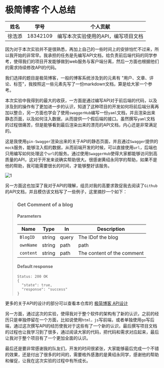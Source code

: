 # 极简博客 个人总结

| 姓名   | 学号     | 个人贡献                            |
| ------ | -------- | ----------------------------------- |
| 徐浩添 | 18342109 | 编写本次实验使用的API，编写项目文档 |

因为对于本次实验并不是很熟悉，再加上自己的一些时间上的安排怕忙不过来，所以我开始的非常早。我承担的任务是先编写API文档，给负责前后端代码的同学参考，使得我们的项目开发能够做到web服务与客户端分离，然后一方面也根据他们的需求持续修改API的代码。

我们选择的题目是极简博客，一般的博客系统涉及到的元素有 "用户、文章、评论、标签"，我按照这一些元素先写了一份markdown文档，算是给大家一个参考。

本次实验中我得到的最大的收获，一方面是通过编写API对于前后端的代码，以及涉及到的操作有了更加进一步的认识，知道了这种项目的开发如何将前后端分离再加以整合，另一方面也学会了使用`swaggerHub`编写一份`yaml`文档，并且渲染出来静态页面，以及如何注入数据，从而提供一个假后端的接口。虽然撰写`yaml`文档的过程很痛苦，但是能够看到最后渲染出来的漂亮的API文档，内心还是非常满足的。

这是我使用`gin-Swagger`渲染出来的关于API的静态页面，并且通过`Swagger`提供的`mock`服务，能够注入假的数据，从而前端开发的时候，可以直接使用`url`，后端也只用编写如何处理这个`url`的服务。通过使用`SwaggerHub`使得大家都能够访问到高质量的API，这对于开发来说确实帮助很大。很感谢黄绍永同学的帮助，如果不是他的帮助，我可能需要很长的时间，才能够整好该服务。

![1](https://gitee.com/xinghanting/image/raw/master/ServiceComputing/homework9/1.png)

另一方面这也加深了我对于API的理解，组员对我的高要求敦促我去阅读了`Github`的API文档，并且模仿该文档写了一些例子，这里摘抄一个如下：

> ### Get Comment of a blog
>
> #### Parameters
>
> | Name      | Type   | In    | Description                |
> | --------- | ------ | ----- | -------------------------- |
> | `BlogID`  | string | query | The IDof the blog          |
> | `ownName` | string | path  | path                       |
> | `content` | string | path  | The content of the comment |
>
> #### Default response
>
> ```
> Status: 200 OK
> {
>   "state": true,
>   "response": "success"
> }
> ```

更多的关于API的设计的部分可以查看本仓库的 [极简博客 API设计](https://github.com/dsjlfjasdlkfjaklsf/doc/blob/main/%E6%9E%81%E7%AE%80%E5%8D%9A%E5%AE%A2%20API%E6%96%87%E6%A1%A3.md)

另一方面，通过这次的实验，使得我对于整个软件的架构有了新的认识，之前的经历只是单独停留在一个方面，比如说使用`html，js`写前端，或者单独使用`go`写后端，通过这次撰写API的经历使我对于这些有了一个新的认识，最后撰写项目文档的过程也让我学习到了很多，通过阅读大家的代码，把代码和需求对应起来，最后让我对于整个项目有了一个更加全面的认识。

最后还是要非常感谢我的队友们，开发的时间很紧张，大家能够最后完成一个不错的效果，还是付出了很多的时间的，需要格外感激的是黄绍永同学，感谢他的帮助和催促，让我在这次实验的过程中有所成长。


